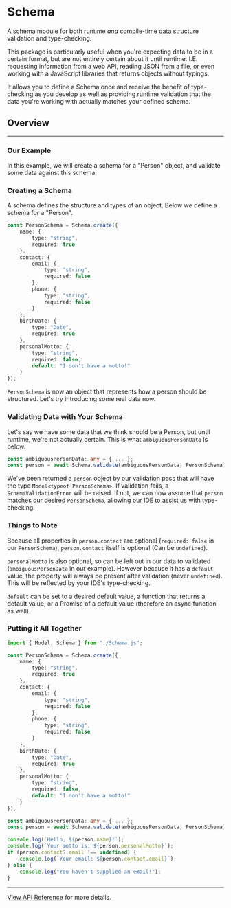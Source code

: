 # Schema
A schema module for both runtime _and_ compile-time data structure validation and type-checking.

This package is particularly useful when you're expecting data to be in a certain format, but are not entirely certain about it until runtime. I.E. requesting information from a web API, reading JSON from a file, or even working with a JavaScript libraries that returns objects without typings.

It allows you to define a Schema once and receive the benefit of type-checking as you develop as well as providing runtime validation that the data you're working with actually matches your defined schema.

## Overview
---
### Our Example
In this example, we will create a schema for a "Person" object, and validate some data against this schema.

### Creating a Schema
A schema defines the structure and types of an object. Below we define a schema for a "Person".

```typescript
const PersonSchema = Schema.create({
    name: {
        type: "string",
        required: true
    },
    contact: {
        email: {
            type: "string",
            required: false
        },
        phone: {
            type: "string",
            required: false
        }
    },
    birthDate: {
        type: "Date",
        required: true
    },
    personalMotto: {
        type: "string",
        required: false,
        default: "I don't have a motto!"
    }
});
```
`PersonSchema` is now an object that represents how a person should be structured. Let's try introducing some real data now.

### Validating Data with Your Schema
Let's say we have some data that we think should be a Person, but until runtime, we're not actually certain. This is what `ambiguousPersonData` is below.
```typescript
const ambiguousPersonData: any = { ... };
const person = await Schema.validate(ambiguousPersonData, PersonSchema);
```
We've been returned a `person` object by our validation pass that will have the type `Model<typeof PersonSchema>`. If validation fails, a `SchemaValidationError` will be raised. If not, we can now assume that `person` matches our desired `PersonSchema`, allowing our IDE to assist us with type-checking.

### Things to Note
Because all properties in `person.contact` are optional (`required: false` in our `PersonSchema`), `person.contact` itself is optional (Can be `undefined`).

`personalMotto` is also optional, so can be left out in our data to validated (`ambiguousPersonData` in our example). However because it has a `default` value, the property will always be present after validation (never `undefined`). This will be reflected by your IDE's type-checking.

`default` can be set to a desired default value, a function that returns a default value, or a Promise of a default value (therefore an async function as well).

### Putting it All Together

```typescript
import { Model, Schema } from "./Schema.js";

const PersonSchema = Schema.create({
    name: {
        type: "string",
        required: true
    },
    contact: {
        email: {
            type: "string",
            required: false
        },
        phone: {
            type: "string",
            required: false
        }
    },
    birthDate: {
        type: "Date",
        required: true
    },
    personalMotto: {
        type: "string",
        required: false,
        default: "I don't have a motto!"
    }
});

const ambiguousPersonData: any = { ... };
const person = await Schema.validate(ambiguousPersonData, PersonSchema);

console.log(`Hello, ${person.name}!`);
console.log(`Your motto is: ${person.personalMotto}`);
if (person.contact?.email !== undefined) {
    console.log(`Your email: ${person.contact.email}`);
} else {
    console.log("You haven't supplied an email!");
}
```

---
[View API Reference](documents/api/README.md) for more details.